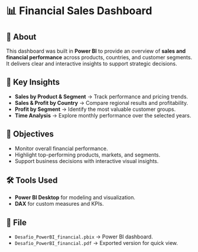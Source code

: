 # 📊 Financial Sales Dashboard

## 📌 About

This dashboard was built in **Power BI** to provide an overview of
**sales and financial performance** across products, countries, and
customer segments. It delivers clear and interactive insights to support
strategic decisions.

## 🔎 Key Insights

-   **Sales by Product & Segment** → Track performance and pricing
    trends.
-   **Sales & Profit by Country** → Compare regional results and
    profitability.
-   **Profit by Segment** → Identify the most valuable customer groups.
-   **Time Analysis** → Explore monthly performance over the selected
    years.

## 🎯 Objectives

-   Monitor overall financial performance.
-   Highlight top-performing products, markets, and segments.
-   Support business decisions with interactive visual insights.

## 🛠️ Tools Used

-   **Power BI Desktop** for modeling and visualization.
-   **DAX** for custom measures and KPIs.

## 📂 File

-   `Desafio_PowerBI_financial.pbix` → Power BI dashboard.
-   `Desafio_PowerBI_financial.pdf` → Exported version for quick view.
